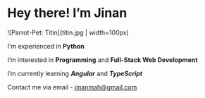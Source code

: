 # Hey there! I’m Jinan

 ![Parrot-Pet: Titin](titin.jpg | width=100px)

 I'm experienced in **Python**

 I’m interested in **Programming** and **Full-Stack Web Development**
 
 I’m currently learning ***Angular*** and ***TypeScript***
 
 Contact me via email - jinanmah@gmail.com
